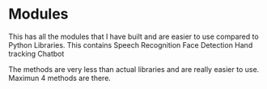 # Modules

This has all the modules that I have built and are easier to use compared to Python Libraries.
This contains
        Speech Recognition
        Face Detection
        Hand tracking
        Chatbot

The methods are very less than actual libraries and are really easier to use. Maximun 4 methods are there.
